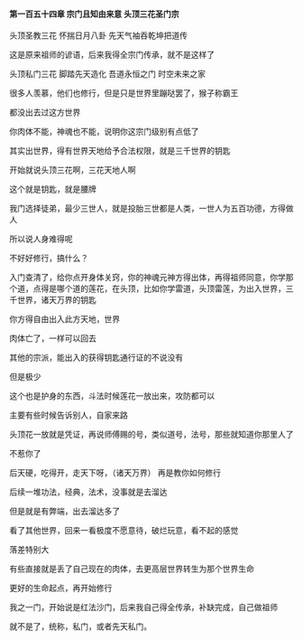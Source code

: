 #### 第一百五十四章 宗门且知由来意 头顶三花圣门宗


头顶圣教三花
怀揣日月八卦
先天气袖吞乾坤把道传

这是原来祖师的谚语，后来我得全宗门传承，就不是这样了

头顶私门三花
脚踏先天造化
吾道永恒之门
时空未来之家

很多人羡慕，他们也修行，但是只是世界里蹦哒罢了，猴子称霸王

都没出去过这方世界

你肉体不能，神魂也不能，说明你这宗门级别有点低了

其实出世界，得有世界天地给予合法权限，就是三千世界的钥匙

开始就说头顶三花啊，三花天地人啊

这个就是钥匙，就是腰牌

我门选择徒弟，最少三世人，就是投胎三世都是人类，一世人为五百功德，方得做人

所以说人身难得呢

不好好修行，搞什么？

入门查清了，给你点开身体关窍，你的神魂元神方得出体，再得祖师同意，你学那个道，点得是哪个道的莲花，在头顶，比如你学雷道，头顶雷莲，为出入世界，三千世界，诸天万界的钥匙

你方得自由出入此方天地，世界

肉体亡了，一样可以回去

其他的宗派，能出入的获得钥匙通行证的不说没有

但是极少

这个也是护身的东西，斗法时候莲花一放出来，攻防都可以

主要有些时候告诉别人，自家来路

头顶花一放就是凭证，再说师傅赐的号，类似道号，法号，那些就知道你那里人了

不惹你了

后天硬，吃得开，走天下呀，（诸天万界）
再是教你如何修行

后续一堆功法，经典，法术，没事就是去溜达

但是就是有弊端，出去溜达多了

看了其他世界，回来一看极度不愿意待，破烂玩意，看不起的感觉

落差特别大

有些直接就是丢了自己现在的肉体，去更高层世界转生为那个世界生命

更好的生命起点，再开始修行

我之一门，开始说是红法沙门，后来我自己得全传承，补缺完成，自己做祖师

就不是了，统称，私门，或者先天私门。


